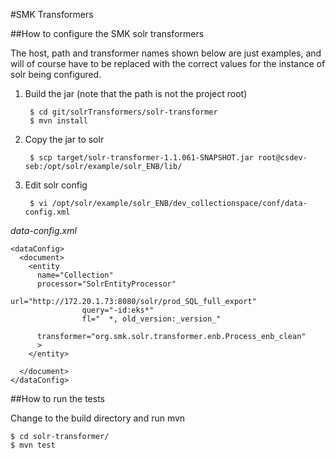 #SMK Transformers

##How to configure the SMK solr transformers

The host, path and transformer names shown below are just examples, and will of course have to be replaced with the correct values for the instance of solr being configured.

1. Build the jar (note that the path is not the project root)

		$ cd git/solrTransformers/solr-transformer
		$ mvn install

2. Copy the jar to solr

		$ scp target/solr-transformer-1.1.061-SNAPSHOT.jar root@csdev-seb:/opt/solr/example/solr_ENB/lib/

3. Edit solr config

		$ vi /opt/solr/example/solr_ENB/dev_collectionspace/conf/data-config.xml

	
*data-config.xml*

	<dataConfig>
	  <document>
	    <entity
	      name="Collection"
	      processor="SolrEntityProcessor"
	                url="http://172.20.1.73:8080/solr/prod_SQL_full_export"
	                query="-id:eks*"
	                fl="  *, old_version:_version_"
	
	      transformer="org.smk.solr.transformer.enb.Process_enb_clean"
	      >
	    </entity>
	
	  </document>
	</dataConfig>


##How to run the tests

Change to the build directory and run mvn
	
	$ cd solr-transformer/
	$ mvn test

